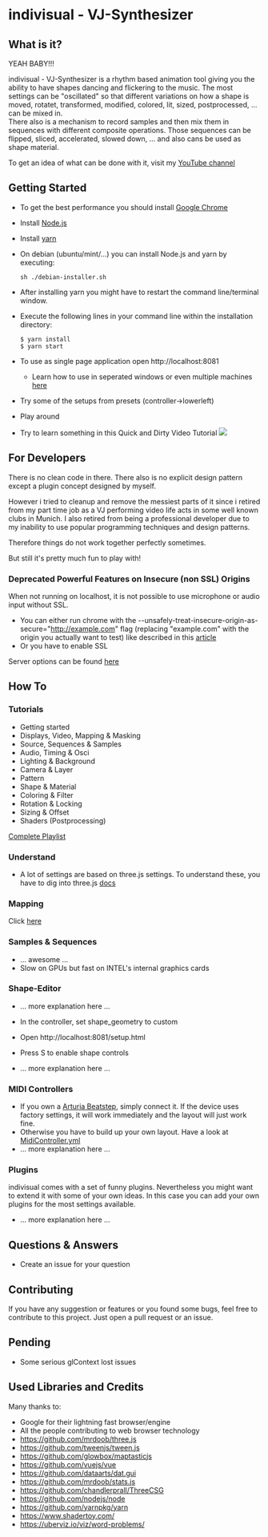 # indivisual - VJ-Synthesizer

## What is it?
YEAH BABY!!! 

indivisual - VJ-Synthesizer is a rhythm based animation tool giving you the ability to have shapes dancing and flickering to the music.
The most settings can be "oscillated" so that different variations on how a shape is moved, rotatet, transformed, modified, colored, 
lit, sized, postprocessed, ... can be mixed in.  
There also is a mechanism to record samples and then mix them in sequences with different composite operations. 
Those sequences can be flipped, sliced, accelerated, slowed down, ... and also cans be used as shape material.

To get an idea of what can be done with it, visit my [YouTube channel](https://www.youtube.com/channel/UC2QczAUG69575hFIRg2JDcQ)  

## Getting Started
- To get the best performance you should install [Google Chrome](https://www.google.com/chrome/) 
- Install [Node.js](https://nodejs.org/en/download/)
- Install [yarn](https://yarnpkg.com/lang/en/docs/install) 
- On debian (ubuntu/mint/...) you can install Node.js and yarn by executing:
  ```
  sh ./debian-installer.sh
  ```

- After installing yarn you might have to restart the command line/terminal window. 
- Execute the following lines in your command line within the installation directory:
    ```
    $ yarn install
    $ yarn start
    ```
- To use as single page application open http://localhost:8081
    - Learn how to use in seperated windows or even multiple machines [here](docs/setup-options.md)
- Try some of the setups from presets (controller->lowerleft)
- Play around
- Try to learn something in this Quick and Dirty Video Tutorial
    [![](http://img.youtube.com/vi/aPwviMbDYH8/0.jpg)](http://www.youtube.com/watch?v=aPwviMbDYH8 "")

## For Developers
There is no clean code in there. There also is no explicit design pattern 
except a plugin concept designed by myself.

However i tried to cleanup and remove the messiest parts of it since i retired 
from my part time job as a VJ performing video life acts in some well known clubs in Munich.
I also retired from being a professional developer due to my inability 
to use popular programming techniques and design patterns.  

Therefore things do not work together perfectly sometimes.

But still it's pretty much fun to play with!

### Deprecated Powerful Features on Insecure (non SSL) Origins
When not running on localhost, it is not possible to use microphone or audio input without SSL.
- You can either run chrome with the --unsafely-treat-insecure-origin-as-secure="http://example.com" flag (replacing "example.com" with the origin you actually want to test)
    like described in this [article](https://sites.google.com/a/chromium.org/dev/Home/chromium-security/deprecating-powerful-features-on-insecure-origins)
- Or you have to enable SSL

Server options can be found [here](docs/server-options.md)

## How To

### Tutorials
- Getting started
- Displays, Video, Mapping & Masking
- Source, Sequences & Samples
- Audio, Timing & Osci
- Lighting & Background
- Camera & Layer
- Pattern
- Shape & Material
- Coloring & Filter
- Rotation & Locking
- Sizing & Offset
- Shaders (Postprocessing)

[Complete Playlist](https://www.youtube.com/playlist?list=PLQn3ZXgzn8P3BI43-pDmU4rVFzVmQh5DQ)

### Understand
- A lot of settings are based on three.js settings. To understand these, you have to dig into three.js [docs](https://threejs.org/docs/index.html#manual/en/introduction/Creating-a-scene)  

### Mapping
Click [here](docs/mapping.md)

### Samples & Sequences
- ... awesome ...
- Slow on GPUs but fast on INTEL's internal graphics cards

### Shape-Editor
- ... more explanation here ...

- In the controller, set shape_geometry to custom
- Open http://localhost:8081/setup.html
- Press S to enable shape controls
- ... more explanation here ...

### MIDI Controllers
- If you own a [Arturia Beatstep](https://www.arturia.com/beatstep/overview), simply connect it. If the device uses factory settings, it will work immediately and the layout will just work fine.
- Otherwise you have to build up your own layout. Have a look at [MidiController.yml](app/structure/MidiController.yml) 
- ... more explanation here ...  

### Plugins
indivisual comes with a set of funny plugins. Nevertheless you might want to extend it with some of your own ideas.
In this case you can add your own plugins for the most settings available.

- ... more explanation here ...

## Questions & Answers
- Create an issue for your question

## Contributing
If you have any suggestion or features or you found some bugs,
feel free to contribute to this project.
Just open a pull request or an issue.

## Pending
- Some serious glContext lost issues

## Used Libraries and Credits
Many thanks to:

- Google for their lightning fast browser/engine
- All the people contributing to web browser technology
- https://github.com/mrdoob/three.js
- https://github.com/tweenjs/tween.js
- https://github.com/glowbox/maptasticjs
- https://github.com/vuejs/vue
- https://github.com/dataarts/dat.gui
- https://github.com/mrdoob/stats.js
- https://github.com/chandlerprall/ThreeCSG
- https://github.com/nodejs/node
- https://github.com/yarnpkg/yarn
- https://www.shadertoy.com/
- https://uberviz.io/viz/word-problems/